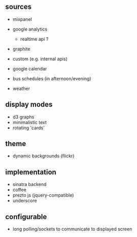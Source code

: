 sources
-------
* mixpanel
* google analytics
  - realtime api ?
* graphite
* custom (e.g. internal apis)

* google calendar

* bus schedules (in afternoon/evening)
* weather


display modes
-------------
* d3 graphs
* minimalistic text
* rotating 'cards'

theme
-----
* dynamic backgrounds (flickr)

implementation
------------
* sinatra backend
* coffee
* prezto js (jquery-compatible)
* underscore

configurable
------------
* long polling/sockets to communicate to displayed screen

